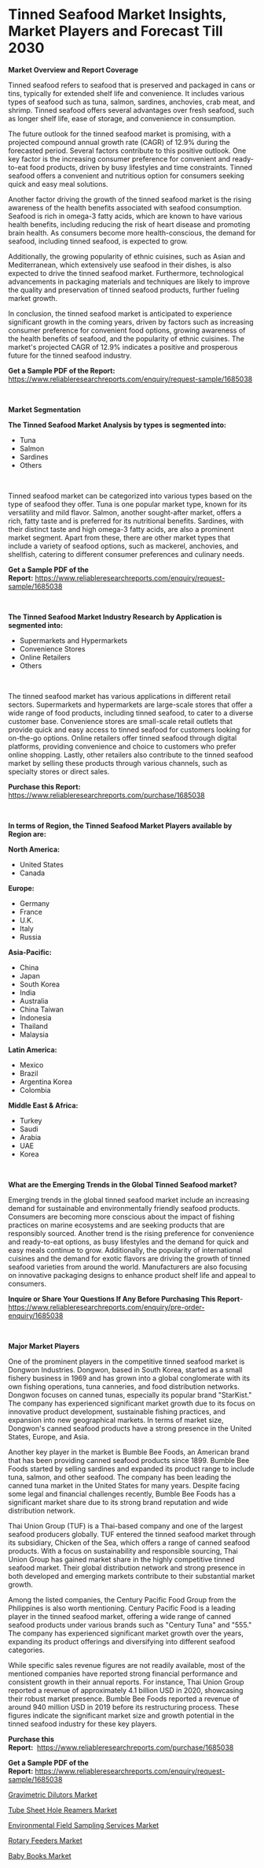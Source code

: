 <p><h1>Tinned Seafood Market Insights, Market Players and Forecast Till 2030</h1></p><p><strong>Market Overview and Report Coverage</strong></p>
<p><p>Tinned seafood refers to seafood that is preserved and packaged in cans or tins, typically for extended shelf life and convenience. It includes various types of seafood such as tuna, salmon, sardines, anchovies, crab meat, and shrimp. Tinned seafood offers several advantages over fresh seafood, such as longer shelf life, ease of storage, and convenience in consumption.</p><p>The future outlook for the tinned seafood market is promising, with a projected compound annual growth rate (CAGR) of 12.9% during the forecasted period. Several factors contribute to this positive outlook. One key factor is the increasing consumer preference for convenient and ready-to-eat food products, driven by busy lifestyles and time constraints. Tinned seafood offers a convenient and nutritious option for consumers seeking quick and easy meal solutions.</p><p>Another factor driving the growth of the tinned seafood market is the rising awareness of the health benefits associated with seafood consumption. Seafood is rich in omega-3 fatty acids, which are known to have various health benefits, including reducing the risk of heart disease and promoting brain health. As consumers become more health-conscious, the demand for seafood, including tinned seafood, is expected to grow.</p><p>Additionally, the growing popularity of ethnic cuisines, such as Asian and Mediterranean, which extensively use seafood in their dishes, is also expected to drive the tinned seafood market. Furthermore, technological advancements in packaging materials and techniques are likely to improve the quality and preservation of tinned seafood products, further fueling market growth.</p><p>In conclusion, the tinned seafood market is anticipated to experience significant growth in the coming years, driven by factors such as increasing consumer preference for convenient food options, growing awareness of the health benefits of seafood, and the popularity of ethnic cuisines. The market's projected CAGR of 12.9% indicates a positive and prosperous future for the tinned seafood industry.</p></p>
<p><strong>Get a Sample PDF of the Report:</strong> <a href="https://www.reliableresearchreports.com/enquiry/request-sample/1685038">https://www.reliableresearchreports.com/enquiry/request-sample/1685038</a></p>
<p>&nbsp;</p>
<p><strong>Market Segmentation</strong></p>
<p><strong>The Tinned Seafood Market Analysis by types is segmented into:</strong></p>
<p><ul><li>Tuna</li><li>Salmon</li><li>Sardines</li><li>Others</li></ul></p>
<p>&nbsp;</p>
<p><p>Tinned seafood market can be categorized into various types based on the type of seafood they offer. Tuna is one popular market type, known for its versatility and mild flavor. Salmon, another sought-after market, offers a rich, fatty taste and is preferred for its nutritional benefits. Sardines, with their distinct taste and high omega-3 fatty acids, are also a prominent market segment. Apart from these, there are other market types that include a variety of seafood options, such as mackerel, anchovies, and shellfish, catering to different consumer preferences and culinary needs.</p></p>
<p><strong>Get a Sample PDF of the Report:</strong>&nbsp;<a href="https://www.reliableresearchreports.com/enquiry/request-sample/1685038">https://www.reliableresearchreports.com/enquiry/request-sample/1685038</a></p>
<p>&nbsp;</p>
<p><strong>The Tinned Seafood Market Industry Research by Application is segmented into:</strong></p>
<p><ul><li>Supermarkets and Hypermarkets</li><li>Convenience Stores</li><li>Online Retailers</li><li>Others</li></ul></p>
<p>&nbsp;</p>
<p><p>The tinned seafood market has various applications in different retail sectors. Supermarkets and hypermarkets are large-scale stores that offer a wide range of food products, including tinned seafood, to cater to a diverse customer base. Convenience stores are small-scale retail outlets that provide quick and easy access to tinned seafood for customers looking for on-the-go options. Online retailers offer tinned seafood through digital platforms, providing convenience and choice to customers who prefer online shopping. Lastly, other retailers also contribute to the tinned seafood market by selling these products through various channels, such as specialty stores or direct sales.</p></p>
<p><strong>Purchase this Report:</strong>&nbsp; <a href="https://www.reliableresearchreports.com/purchase/1685038">https://www.reliableresearchreports.com/purchase/1685038</a></p>
<p>&nbsp;</p>
<p><strong>In terms of Region, the Tinned Seafood Market Players available by Region are:</strong></p>
<p>
    <p> <strong> North America: </strong>
        <ul>
            <li>United States</li>
            <li>Canada</li>
        </ul>
        </p> 
    <p> <strong> Europe: </strong>
        <ul>
            <li>Germany</li>
            <li>France</li>
            <li>U.K.</li>
            <li>Italy</li>
            <li>Russia</li>
        </ul>
        </p> 
    <p> <strong> Asia-Pacific: </strong>
        <ul>
            <li>China</li>
            <li>Japan</li>
            <li>South Korea</li>
            <li>India</li>
            <li>Australia</li>
            <li>China Taiwan</li>
            <li>Indonesia</li>
            <li>Thailand</li>
            <li>Malaysia</li>
        </ul>
        </p> 
    <p> <strong> Latin America: </strong>
        <ul>
            <li>Mexico</li>
            <li>Brazil</li>
            <li>Argentina Korea</li>
            <li>Colombia</li>
        </ul>
        </p> 
    <p> <strong> Middle East & Africa: </strong>
        <ul>
            <li>Turkey</li>
            <li>Saudi</li>
            <li>Arabia</li>
            <li>UAE</li>
            <li>Korea</li>
        </ul>
    </p>
    </p>
<p>&nbsp;</p>
<p><strong>What are the Emerging Trends in the Global Tinned Seafood market?</strong></p>
<p><p>Emerging trends in the global tinned seafood market include an increasing demand for sustainable and environmentally friendly seafood products. Consumers are becoming more conscious about the impact of fishing practices on marine ecosystems and are seeking products that are responsibly sourced. Another trend is the rising preference for convenience and ready-to-eat options, as busy lifestyles and the demand for quick and easy meals continue to grow. Additionally, the popularity of international cuisines and the demand for exotic flavors are driving the growth of tinned seafood varieties from around the world. Manufacturers are also focusing on innovative packaging designs to enhance product shelf life and appeal to consumers.</p></p>
<p><strong>Inquire or Share Your Questions If Any Before Purchasing This Report</strong>- <a href="https://www.reliableresearchreports.com/enquiry/pre-order-enquiry/1685038">https://www.reliableresearchreports.com/enquiry/pre-order-enquiry/1685038</a></p>
<p>&nbsp;</p>
<p><strong>Major Market Players</strong></p>
<p><p>One of the prominent players in the competitive tinned seafood market is Dongwon Industries. Dongwon, based in South Korea, started as a small fishery business in 1969 and has grown into a global conglomerate with its own fishing operations, tuna canneries, and food distribution networks. Dongwon focuses on canned tunas, especially its popular brand "StarKist." The company has experienced significant market growth due to its focus on innovative product development, sustainable fishing practices, and expansion into new geographical markets. In terms of market size, Dongwon's canned seafood products have a strong presence in the United States, Europe, and Asia.</p><p>Another key player in the market is Bumble Bee Foods, an American brand that has been providing canned seafood products since 1899. Bumble Bee Foods started by selling sardines and expanded its product range to include tuna, salmon, and other seafood. The company has been leading the canned tuna market in the United States for many years. Despite facing some legal and financial challenges recently, Bumble Bee Foods has a significant market share due to its strong brand reputation and wide distribution network.</p><p>Thai Union Group (TUF) is a Thai-based company and one of the largest seafood producers globally. TUF entered the tinned seafood market through its subsidiary, Chicken of the Sea, which offers a range of canned seafood products. With a focus on sustainability and responsible sourcing, Thai Union Group has gained market share in the highly competitive tinned seafood market. Their global distribution network and strong presence in both developed and emerging markets contribute to their substantial market growth.</p><p>Among the listed companies, the Century Pacific Food Group from the Philippines is also worth mentioning. Century Pacific Food is a leading player in the tinned seafood market, offering a wide range of canned seafood products under various brands such as "Century Tuna" and "555." The company has experienced significant market growth over the years, expanding its product offerings and diversifying into different seafood categories.</p><p>While specific sales revenue figures are not readily available, most of the mentioned companies have reported strong financial performance and consistent growth in their annual reports. For instance, Thai Union Group reported a revenue of approximately 4.1 billion USD in 2020, showcasing their robust market presence. Bumble Bee Foods reported a revenue of around 940 million USD in 2019 before its restructuring process. These figures indicate the significant market size and growth potential in the tinned seafood industry for these key players.</p></p>
<p><strong>Purchase this Report:</strong>&nbsp;&nbsp;<a href="https://www.reliableresearchreports.com/purchase/1685038">https://www.reliableresearchreports.com/purchase/1685038</a></p>
<p></p>
<p><strong>Get a Sample PDF of the Report:</strong>&nbsp;<a href="https://www.reliableresearchreports.com/enquiry/request-sample/1685038">https://www.reliableresearchreports.com/enquiry/request-sample/1685038</a></p>
<p><p><a href="https://github.com/kartikreportprime/Market-Research-Report-List-1/blob/main/gravimetric-dilutors-market.md">Gravimetric Dilutors Market</a></p><p><a href="https://medium.com/@juansmith1961/tube-sheet-hole-reamers-market-comprehensive-assessment-by-type-application-and-geography-820f7ec9d655">Tube Sheet Hole Reamers Market</a></p><p><a href="https://www.linkedin.com/pulse/environmental-field-sampling-services-market-research/">Environmental Field Sampling Services Market</a></p><p><a href="https://github.com/JameTravis/Market-Research-Report-List-2/blob/main/rotary-feeders-market.md">Rotary Feeders Market</a></p><p><a href="https://www.linkedin.com/pulse/decoding-baby-books-market-deep-dive-latest-trends-segmentation/">Baby Books Market</a></p></p>